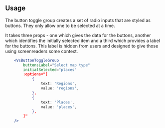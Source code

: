 ## Usage
The button toggle group creates a set of radio inputs that are styled as buttons.
They only allow one to be selected at a time.

It takes three props - one which gives the data for the buttons, another which identifies
the initially selected item and a third which provides a label for the buttons. This label
is hidden from users and designed to give those using screenreaders some context.

```jsx
    <VsButtonToggleGroup
        buttonsLabel="Select map type"
        initialSelected="places"
        :options="[
            {
                text: 'Regions',
                value: 'regions',
            },
            {
                text: 'Places',
                value: 'places',
            },
        ]"
    />
```